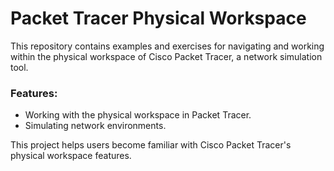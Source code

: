 # Packet Tracer Physical Workspace

This repository contains examples and exercises for navigating and working within the physical workspace of Cisco Packet Tracer, a network simulation tool.

### Features:
- Working with the physical workspace in Packet Tracer.
- Simulating network environments.

This project helps users become familiar with Cisco Packet Tracer's physical workspace features.

